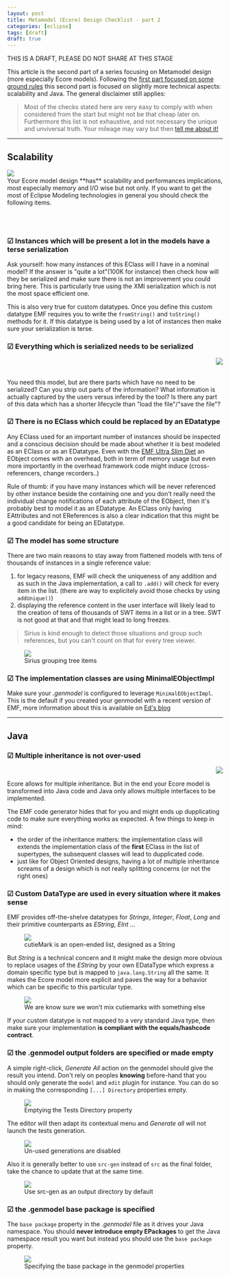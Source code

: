 ```yaml
---
layout: post
title: Metamodel (Ecore) Design Checklist - part 2
categories: [eclipse]
tags: [draft]
draft: true
---
```


THIS IS A DRAFT, PLEASE DO NOT SHARE AT THIS STAGE

This article is the second part of a series focusing on Metamodel design (more especially Ecore models). 
Following the [first part focused on some ground rules](../ecore-design-checklist-part1) this second part is focused on slightly more technical aspects: scalability and Java. The general disclaimer still applies: 

> Most of the checks stated here are very easy to comply with when considered from the start but might not be that cheap later on. Furthermore this list is not exhaustive, 
> and not necessary the unique and unviversal truth. Your mileage may vary but then [tell me about it!](https://twitter.com/bruncedric)

___

## Scalability 

<img src="{{ site.url }}/images/blog/rainbowdash.png" style="float: left;">

<br>
Your Ecore model design **has** scalability and performances implications, most especially memory and I/O wise but not only. 
If you want to get the most of Eclipse Modeling technologies in general you should check the following items.

<br><br>

### ☑ Instances which will be present a lot in the models have a terse serialization

Ask yourself:  how many instances of this EClass will I have in a nominal model? If the answer is "quite a lot"(100K for instance) then check how will they be serialized and make sure there is not an improvement you could bring here. This is particularly true using the XMI serialization which is not the most space efficient one.

This is also very true for custom datatypes. Once you define this custom datatype EMF requires you to write the ``fromString()`` and ``toString()`` methods for it. If this datatype is being used by a lot of instances then make sure your serialization is terse.

### ☑ Everything which is serialized needs to be serialized

<img src="{{ site.url }}/images/blog/fat_pinkie_pie_by_nice123456-d4xy2w3.png" style="float: right;">

<br>
<br>

You need this model, but are there parts which have no need to be serialized? Can you strip out parts of the information? What information is actually captured by the users versus infered by the tool? Is there any part of this data which has a shorter lifecycle than "load the file"/"save the file"?


### ☑ There is no EClass which could be replaced by an EDatatype

Any EClass used for an important number of instances should be inspected and a conscious decision should be made about whether it is best modeled as an EClass or as an EDatatype. Even with the [EMF Ultra Slim Diet](http://ed-merks.blogspot.fr/2009/01/emf-ultra-slim-diet.html) an EObject comes with an overhead, both in term of memory usage but even more importantly in the overhead framework code might induce (cross-referencers, change recorders..)

Rule of thumb: if you have many instances which will be never referenced by other instance beside the containing one and you don't really need the individual change notifications of each attribute of the EObject, then it's probably best to model it as an EDatatype. An EClass only having EAttributes and not EReferences is also a clear indication that this might be a good candidate for being an EDatatype.

### ☑ The model has some structure

There are two main reasons to stay away from flattened models with tens of thousands of instances in a single reference value:

1. for legacy reasons, EMF will check the uniqueness of any addition and as such in the Java implementation, a call to `.add()` will check for every item in the list. (there are way to explicitely avoid those checks by using `addUnique()`)
2. displaying the reference content in the user interface will likely lead to the creation of tens of thousands of SWT items in a list or in a tree. SWT is not good at that and that might lead to long freezes.

> Sirius is kind enough to detect those situations and group such references, but you can't count on that for every tree viewer.

<figure>
    <a href="{{ site.url }}/images/blog/sirius-grouping.png"><img src="{{ site.url }}/images/blog/sirius-grouping.png"></a>    
    <figcaption>Sirius grouping tree items</figcaption>
</figure>

### ☑ The implementation classes are using MinimalEObjectImpl

Make sure your *.genmodel* is configured to leverage `MinimalEObjectImpl`. This is the default if you created your genmodel with a recent version of EMF, more information about this is available on [Ed's blog](http://ed-merks.blogspot.fr/2009/01/emf-ultra-slim-diet.html)

___


## Java

### ☑ Multiple inheritance is not over-used

<img src="{{ site.url }}/images/blog/mutant-pony.png" style="float: right;">

<br>

Ecore allows for multiple inheritance. But in the end your Ecore model is transformed into Java code and Java only allows multiple interfaces to be implemented. 

The EMF code generator hides that for you and might ends up dupplicating code to make sure everything works as expected. A few things to keep in mind:

* the order of the inheritance matters: the implementation class will extends the implementation class of the **first** EClass in the list of supertypes, the subsequent classes will lead to dupplicated code.
* just like for Object Oriented designs, having a lot of multiple inheritance screams of a design which is not really splitting concerns (or not the right ones)

### ☑ Custom DataType are used in every situation where it makes sense

EMF provides off-the-shelve datatypes for *Strings*, *Integer*, *Float*, *Long* and their primitive counterparts as *EString*, *EInt* ...

<figure>
    <a href="{{ site.url }}/images/blog/datatype1.png"><img src="{{ site.url }}/images/blog/datatype1.png"></a>    
    <figcaption>cutieMark is an open-ended list, designed as a String</figcaption>
</figure>

But *String* is a technical concern and it might make the design more obvious to replace usages of the *EString* by your own EDataType which express a domain specific type but is mapped to ``java.lang.String`` all the same. It makes the Ecore model more explicit and paves the way for a behavior which can be specific to this particular type.

<figure>
    <a href="{{ site.url }}/images/blog/datatype2.png"><img src="{{ site.url }}/images/blog/datatype2.png"></a>    
    <figcaption>We are know sure we won't mix cutiemarks with something else</figcaption>
</figure>

If your custom datatype is not mapped to a very standard Java type, then make sure your implementation **is compliant with the equals/hashcode contract**.

### ☑ the .genmodel output folders are specified or made empty

A simple right-click, *Generate All* action on the genmodel should give the result you intend. Don't rely on peoples **knowing** before-hand that you should only generate the `model` and `edit` plugin for instance.
You can do so in making the corresponding `[...] Directory` properties empty.

<figure>
    <a href="{{ site.url }}/images/blog/empty-tests-directory.png"><img src="{{ site.url }}/images/blog/empty-tests-directory.png"></a>    
    <figcaption>Emptying the Tests Directory property</figcaption>
</figure>

The editor will then adapt its contextual menu and *Generate all* will not launch the tests generation.

<figure>
    <a href="{{ site.url }}/images/blog/disabled-gen.png"><img src="{{ site.url }}/images/blog/disabled-gen.png"></a>    
    <figcaption>Un-used generations are disabled</figcaption>
</figure>

Also it is generally better to use `src-gen` instead of `src` as the final folder, take the chance to update that at the same time.

<figure>
    <a href="{{ site.url }}/images/blog/srcgen-model-directory.png"><img src="{{ site.url }}/images/blog/srcgen-model-directory.png"></a>    
    <figcaption>Use src-gen as an output directory by default</figcaption>
</figure>


### ☑ the .genmodel base package is specified

The `base package` property in the *.genmodel* file as it drives your Java namespace. You should **never introduce empty EPackages** to get the Java namespace result you want but instead you should use the `base package` property.

<figure>
    <a href="{{ site.url }}/images/blog/basepackage.png"><img src="{{ site.url }}/images/blog/basepackage.png"></a>    
    <figcaption>Specifying the base package in the genmodel properties</figcaption>
</figure>








